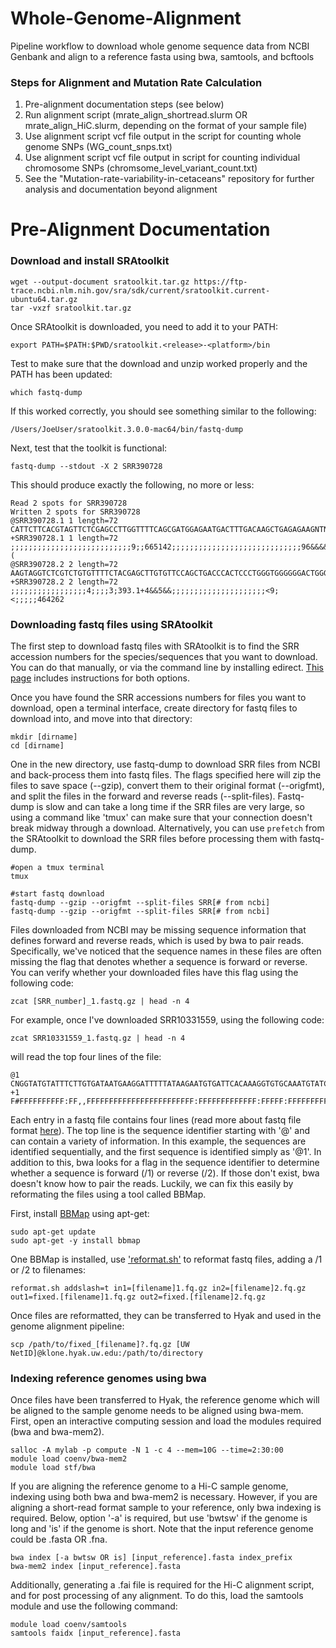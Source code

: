 # Whole-Genome-Alignment
Pipeline workflow to download whole genome sequence data from NCBI Genbank and align to a reference fasta using bwa, samtools, and bcftools

### Steps for Alignment and Mutation Rate Calculation
1. Pre-alignment documentation steps (see below)
2. Run alignment script (mrate_align_shortread.slurm OR mrate_align_HiC.slurm, depending on the format of your sample file)
3. Use alignment script vcf file output in the script for counting whole genome SNPs (WG_count_snps.txt)
4. Use alignment script vcf file output in script for counting individual chromosome SNPs (chromsome_level_variant_count.txt)
5. See the "Mutation-rate-variability-in-cetaceans" repository for further analysis and documentation beyond alignment

# Pre-Alignment Documentation
### Download and install SRAtoolkit
```
wget --output-document sratoolkit.tar.gz https://ftp-trace.ncbi.nlm.nih.gov/sra/sdk/current/sratoolkit.current-ubuntu64.tar.gz
tar -vxzf sratoolkit.tar.gz
```
Once SRAtoolkit is downloaded, you need to add it to your PATH:
```
export PATH=$PATH:$PWD/sratoolkit.<release>-<platform>/bin
```
Test to make sure that the download and unzip worked properly and the PATH has been updated:
```
which fastq-dump
```
If this worked correctly, you should see something similar to the following:
```
/Users/JoeUser/sratoolkit.3.0.0-mac64/bin/fastq-dump
```
Next, test that the toolkit is functional:
```
fastq-dump --stdout -X 2 SRR390728
```
This should produce exactly the following, no more or less:
```
Read 2 spots for SRR390728
Written 2 spots for SRR390728
@SRR390728.1 1 length=72
CATTCTTCACGTAGTTCTCGAGCCTTGGTTTTCAGCGATGGAGAATGACTTTGACAAGCTGAGAGAAGNTNC
+SRR390728.1 1 length=72
;;;;;;;;;;;;;;;;;;;;;;;;;;;9;;665142;;;;;;;;;;;;;;;;;;;;;;;;;;;;;96&&&&(
@SRR390728.2 2 length=72
AAGTAGGTCTCGTCTGTGTTTTCTACGAGCTTGTGTTCCAGCTGACCCACTCCCTGGGTGGGGGGACTGGGT
+SRR390728.2 2 length=72
;;;;;;;;;;;;;;;;;4;;;;3;393.1+4&&5&&;;;;;;;;;;;;;;;;;;;;;<9;<;;;;;464262
```
### Downloading fastq files using SRAtoolkit

The first step to download fastq files with SRAtoolkit is to find the SRR accession numbers for the species/sequences that you want to download. You can do that manually, or via the command line by installing edirect. [This page](https://bioinformaticsworkbook.org/dataAcquisition/fileTransfer/sra.html#gsc.tab=0) includes instructions for both options. 

Once you have found the SRR accessions numbers for files you want to download, open a terminal interface, create directory for fastq files to download into, and move into that directory:
```
mkdir [dirname]
cd [dirname]
```
One in the new directory, use fastq-dump to download SRR files from NCBI and back-process them into fastq files. The flags specified here will zip the files to save space (--gzip), convert them to their original format (--origfmt), and split the files in the forward and reverse reads (--split-files). Fastq-dump is slow and can take a long time if the SRR files are very large, so using a command like 'tmux' can make sure that your connection doesn't break midway through a download. Alternatively, you can use `prefetch` from the SRAtoolkit to download the SRR files before processing them with fastq-dump.

```
#open a tmux terminal
tmux

#start fastq download
fastq-dump --gzip --origfmt --split-files SRR[# from ncbi]
fastq-dump --gzip --origfmt --split-files SRR[# from ncbi]
```
Files downloaded from NCBI may be missing sequence information that defines forward and reverse reads, which is used by bwa to pair reads. Specifically, we've noticed that the sequence names in these files are often missing the flag that denotes whether a sequence is forward or reverse. You can verify whether your downloaded files have this flag using the following code:
```
zcat [SRR_number]_1.fastq.gz | head -n 4
```
For example, once I've downloaded SRR10331559, using the following code:
```
zcat SRR10331559_1.fastq.gz | head -n 4
```
will read the top four lines of the file:
```
@1
CNGGTATGTATTTCTTGTGATAATGAAGGATTTTTATAAGAATGTGATTCACAAAGGTGTGCAAATGTATCAGTCTAGGCAATGTACATAGAGTTCAGGCTTTTCTTTAAAGGTACATGTTTCTTTATATCAACAGGAGTAGAAAAATAGT
+1
F#FFFFFFFFFF:FF,,FFFFFFFFFFFFFFFFFFFFFFFF:FFFFFFFFFFFFF:FFFFF:FFFFFFFFFFFF:FFFF:FFFFFF:FFFFFFFFFF:FFFFFFFFFFFFF:FFFFFFFFFFFFFFFFFFFFFFFFFFFFFFFFFFFFFFF
```
Each entry in a fastq file contains four lines (read more about fastq file format [here](https://support.illumina.com/help/BaseSpace_OLH_009008/Content/Source/Informatics/BS/FileFormat_FASTQ-files_swBS.htm)). The top line is the sequence identifier starting with '@' and can contain a variety of information. In this example, the sequences are identified sequentially, and the first sequence is identified simply as '@1'. In addition to this, bwa looks for a flag in the sequence identifier to determine whether a sequence is forward (/1) or reverse (/2). If those don't exist, bwa doesn't know how to pair the reads. Luckily, we can fix this easily by reformating the files using a tool called BBMap.

First, install [BBMap](https://sourceforge.net/projects/bbmap/) using apt-get:
```
sudo apt-get update
sudo apt-get -y install bbmap
```
One BBMap is installed, use ['reformat.sh'](https://github.com/BioInfoTools/BBMap/blob/master/sh/reformat.sh) to reformat fastq files, adding a /1 or /2 to filenames:
```
reformat.sh addslash=t in1=[filename]1.fq.gz in2=[filename]2.fq.gz out1=fixed.[filename]1.fq.gz out2=fixed.[filename]2.fq.gz
```
Once files are reformatted, they can be transferred to Hyak and used in the genome alignment pipeline:
```
scp /path/to/fixed_[filename]?.fq.gz [UW NetID]@klone.hyak.uw.edu:/path/to/directory
```
### Indexing reference genomes using bwa
Once files have been transferred to Hyak, the reference genome which will be aligned to the sample genome needs to be aligned using bwa-mem. First, open an interactive computing session and load the modules required (bwa and bwa-mem2).
```
salloc -A mylab -p compute -N 1 -c 4 --mem=10G --time=2:30:00
module load coenv/bwa-mem2
module load stf/bwa
```
If you are aligning the reference genome to a Hi-C sample genome, indexing using both bwa and bwa-mem2 is necessary. However, if you are aligning a short-read format sample to your reference, only bwa indexing is required. Below, option '-a' is required, but use 'bwtsw' if the genome is long and 'is' if the genome is short. Note that the input reference genome could be .fasta OR .fna.
```
bwa index [-a bwtsw OR is] [input_reference].fasta index_prefix
bwa-mem2 index [input_reference].fasta
```
Additionally, generating a .fai file is required for the Hi-C alignment script, and for post processing of any alignment. To do this, load the samtools module and use the following command:
```
module load coenv/samtools
samtools faidx [input_reference].fasta
```
